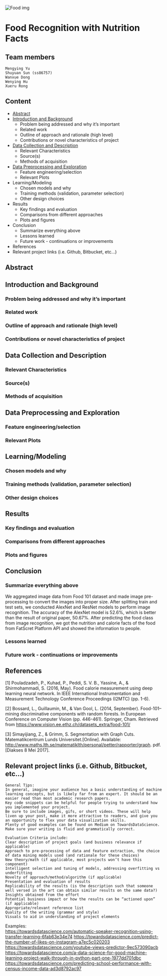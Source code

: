
![Food img](https://www.ocf.berkeley.edu/~sather/wp-content/uploads/2018/01/food--1200x600.jpg "Food image")
# Food Recognition with Nutrition Facts
## Team members
    Mengying Yu  
    Shuyuan Sun (ss86757)  
    Wanxue Dong  
    Wenying Hu  
    Xueru Rong  
## Content
- [Abstract](#abstract)
- [Introduction and Background](#introduction-and-background)
  - Problem being addressed and why it’s important
  - Related work
  - Outline of approach and rationale (high level)
  - Contributions or novel characteristics of project
- [Data Collection and Description](#data-collection-and-description)
  - Relevant Characteristics
  - Source(s)
  - Methods of acquisition
- [Data Preprocessing and Exploration](#data-preprocessing-and-exploration)
  - Feature engineering/selection
  - Relevant Plots
- Learning/Modeling
  - Chosen models and why
  - Training methods (validation, parameter selection)
  - Other design choices
- Results
  - Key findings and evaluation
  - Comparisons from different approaches
  - Plots and figures
- Conclusion
  - Summarize everything above
  - Lessons learned
  - Future work - continuations or improvements
- References
- Relevant project links (i.e. Github, Bitbucket, etc…)

## Abstract

## Introduction and Background
### Problem being addressed and why it’s important
### Related work
### Outline of approach and rationale (high level)
### Contributions or novel characteristics of project

## Data Collection and Description
### Relevant Characteristics
### Source(s)
### Methods of acquisition

## Data Preprocessing and Exploration
### Feature engineering/selection
### Relevant Plots

## Learning/Modeling
### Chosen models and why
### Training methods (validation, parameter selection)
### Other design choices

## Results
### Key findings and evaluation
### Comparisons from different approaches
### Plots and figures

## Conclusion

### Summarize everything above

We aggregated image data from Food 101 dataset and made image pre-processing to convert the images into proper size. After splitting train and test sets, we conducted AlexNet and ResNet models to perform image recognition. The accuracy of the AlexNet model is 52.6%, which is better than the result of original paper, 50.67%. After predicting the food class from image recognition, we got the nutrition and calorie facts of the food from FatScret Platform API and showed the information to people.

### Lessons learned



### Future work - continuations or improvements



## References

[1] Pouladzadeh, P., Kuhad, P., Peddi, S. V. B., Yassine, A., & Shirmohammadi, S. (2016, May). Food calorie measurement using deep learning neural network. In IEEE International Instrumentation and Measurement Technology Conference Proceedings (I2MTC) (pp. 1-6).

[2] Bossard, L., Guillaumin, M., & Van Gool, L. (2014, September). Food-101–mining discriminative components with random forests. In European Conference on Computer Vision (pp. 446-461). Springer, Cham. Retrieved from https://www.vision.ee.ethz.ch/datasets_extra/food-101/ 

[3] Simayijiang, Z., & Grimm, S. Segmentation with Graph Cuts. Matematikcentrum Lunds Universitet.[Online]. Available: http://www.maths.lth.se/matematiklth/personal/petter/rapporter/graph. pdf.[Diakses 8 Mei 2017].

## Relevant project links (i.e. Github, Bitbucket, etc…)

    General Tips:
    In general, imagine your audience has a basic understanding of machine learning concepts, but is likely far from an expert. It should be an easier read than most academic research papers.
    Key code snippets can be helpful for people trying to understand how you implemented your project.
    Be sure to include images, gifs, or short videos. These will help liven up your post, make it more attractive to readers, and give you an opportunity to flex your data visualization skills. 
    Plenty of good examples can be found on Medium on TowardsDataScience.
    Make sure your writing is fluid and grammatically correct. 

    Evaluation Criteria include: 
    Clear description of project goals (and business relevance if applicable)
    Approach to pre-processing of data and feature extraction, the choice of data mining models used (and rationale for these choices)
    New theory/math (if applicable, most projects won’t have this component)
    Intelligent selection and tuning of models, addressing overfitting vs underfitting
    Novelty of approach/method/algorithm (if applicable)
    Presentation and evaluation of results
    Replicability of the results (is the description such that someone well versed in the art can obtain similar results on the same data?)
    Insights obtained from the effort
    Potential business impact or how the results can be “actioned upon” (if applicable)
    Appropriate/relevant reference list
    Quality of the writing (grammar and style)
    Visuals to aid in understanding of project elements 

Examples:  
https://towardsdatascience.com/automatic-speaker-recognition-using-transfer-learning-6fab63e34e74
https://towardsdatascience.com/predict-the-number-of-likes-on-instagram-a7ec5c020203
https://towardsdatascience.com/youtube-views-predictor-9ec573090acb
https://towardsdatascience.com/a-data-science-for-good-machine-learning-project-walk-through-in-python-part-one-1977dd701dbc
https://towardsdatascience.com/predicting-school-performance-with-census-income-data-ad3d8792ac97
